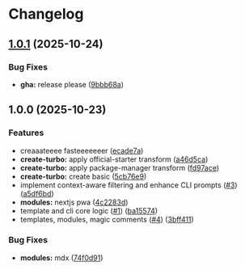 # Changelog

## [1.0.1](https://github.com/plvo/create-faster/compare/v1.0.0...v1.0.1) (2025-10-24)


### Bug Fixes

* **gha:** release please ([9bbb68a](https://github.com/plvo/create-faster/commit/9bbb68ab9eba0207466d3563be769f96fb76f972))

## 1.0.0 (2025-10-23)


### Features

* creaaateeee fasteeeeeeer ([ecade7a](https://github.com/plvo/create-faster/commit/ecade7acc565ad0085c3a6d5f7aa8bfa014c2067))
* **create-turbo:** apply official-starter transform ([a46d5ca](https://github.com/plvo/create-faster/commit/a46d5caf88fdc74f6269627a9737dafa9e9cee78))
* **create-turbo:** apply package-manager transform ([fd97ace](https://github.com/plvo/create-faster/commit/fd97acece7f4ac82c97b3a80bb5f4a46d5f83875))
* **create-turbo:** create basic ([5cb76e9](https://github.com/plvo/create-faster/commit/5cb76e96fb2195857abc6621f9e7104f6ab123f9))
* implement context-aware filtering and enhance CLI prompts ([#3](https://github.com/plvo/create-faster/issues/3)) ([a5df6bd](https://github.com/plvo/create-faster/commit/a5df6bd41b31ea6a1103c2f9dea65136c6b9e890))
* **modules:** nextjs pwa ([4c2283d](https://github.com/plvo/create-faster/commit/4c2283d58b51476ececa6b1c5b4c7a904d7297fb))
* template and cli core logic ([#1](https://github.com/plvo/create-faster/issues/1)) ([ba15574](https://github.com/plvo/create-faster/commit/ba155742e107b32aa755dd523d5610207c7db96f))
* templates, modules, magic comments ([#4](https://github.com/plvo/create-faster/issues/4)) ([3bff411](https://github.com/plvo/create-faster/commit/3bff411c8c34c97d83a8be030a5dceb7fab19ca4))


### Bug Fixes

* **modules:** mdx ([74f0d91](https://github.com/plvo/create-faster/commit/74f0d915f12169180da216833a13889aadb904ef))
